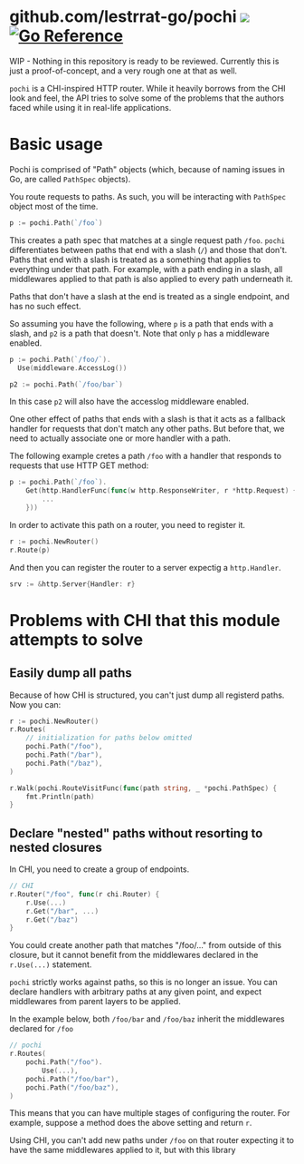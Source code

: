 # github.com/lestrrat-go/pochi ![](https://github.com/lestrrat-go/pochi/workflows/CI/badge.svg) [![Go Reference](https://pkg.go.dev/badge/github.com/lestrrat-go/pochi.svg)](https://pkg.go.dev/github.com/lestrrat-go/pochi)

WIP - Nothing in this repository is ready to be reviewed. Currently this is just a proof-of-concept, and a very rough one at that as well.

`pochi` is a CHI-inspired HTTP router. While it heavily borrows from the CHI
look and feel, the API tries to solve some of the problems that the authors
faced while using it in real-life applications.


# Basic usage

Pochi is comprised of "Path" objects (which, because of naming issues in Go, are called `PathSpec` objects).

You route requests to paths. As such, you will be interacting with `PathSpec` object most of the time.

```go
p := pochi.Path(`/foo`)
```

This creates a path spec that matches at a single request path `/foo`. `pochi` differentiates between
paths that end with a slash (`/`) and those that don't. Paths that end with a slash is treated as a
something that applies to everything under that path. For example, with a path ending in a slash,
all middlewares applied to that path is also applied to every path underneath it.

Paths that don't have a slash at the end is treated as a single endpoint, and has no such effect.

So assuming you have the following, where `p` is a path that ends with a slash, and `p2` is a path
that doesn't. Note that only `p` has a middleware enabled.

```go
p := pochi.Path(`/foo/`).
  Use(middleware.AccessLog())

p2 := pochi.Path(`/foo/bar`)
```

In this case `p2` will also have the accesslog middleware enabled.

One other effect of paths that ends with a slash is that it acts as a fallback handler for requests that don't match any other paths. But before that, we need to actually associate one or more handler with a path.

The following example cretes a path `/foo` with a handler that responds to 
requests that use HTTP GET method:

```go
p := pochi.Path(`/foo`).
    Get(http.HandlerFunc(func(w http.ResponseWriter, r *http.Request) {
        ...
    }))
```

In order to activate this path on a router, you need to register it.

```go
r := pochi.NewRouter()
r.Route(p)
```

And then you can register the router to a server expectig a `http.Handler`.

```go
srv := &http.Server{Handler: r}
```

# Problems with CHI that this module attempts to solve

## Easily dump all paths

Because of how CHI is structured, you can't just dump all registerd paths.
Now you can:

```go
r := pochi.NewRouter()
r.Routes(
    // initialization for paths below omitted
    pochi.Path("/foo"),
    pochi.Path("/bar"),
    pochi.Path("/baz"), 
)

r.Walk(pochi.RouteVisitFunc(func(path string, _ *pochi.PathSpec) {
    fmt.Println(path)
}
```

## Declare "nested" paths without resorting to nested closures

In CHI, you need to create a group of endpoints.

```go
// CHI
r.Router("/foo", func(r chi.Router) {
    r.Use(...)
    r.Get("/bar", ...)
    r.Get("/baz")
}
```

You could create another path that matches "/foo/..." from outside of this closure,
but it cannot benefit from the middlewares declared in the `r.Use(...)` statement.

`pochi` strictly works against paths, so this is no longer an issue. You can declare
handlers with arbitrary paths at any given point, and expect middlewares from
parent layers to be applied.

In the example below, both `/foo/bar` and `/foo/baz` inherit the middlewares
declared for `/foo`

```go
// pochi
r.Routes(
    pochi.Path("/foo").
        Use(...),
    pochi.Path("/foo/bar"),
    pochi.Path("/foo/baz"),
)
```

This means that you can have multiple stages of configuring the router.
For example, suppose a method does the above setting and return `r`.

Using CHI, you can't add new paths under `/foo` on that router expecting it to have the
same middlewares applied to it, but with this library

